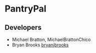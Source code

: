 # PantryPal

## Developers

- Michael Bratton, MichaelBrattonChico
- Bryan Brooks [bryanjbrooks](https://github.com/bryanjbrooks)

